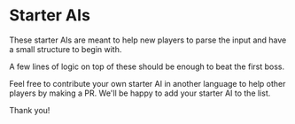 # Starter AIs

These starter AIs are meant to help new players to parse the input and have a small structure to begin with.

A few lines of logic on top of these should be enough to beat the first boss.

Feel free to contribute your own starter AI in another language to help other players by making a PR. We'll be happy to add your starter AI to the list.

Thank you!
